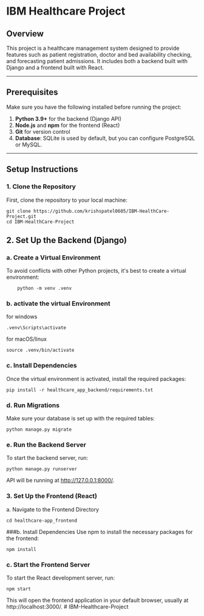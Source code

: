 # IBM Healthcare Project

## Overview

This project is a healthcare management system designed to provide features such as patient registration, doctor and bed availability checking, and forecasting patient admissions. It includes both a backend built with Django and a frontend built with React.

---

## Prerequisites

Make sure you have the following installed before running the project:

1. **Python 3.9+** for the backend (Django API)
2. **Node.js** and **npm** for the frontend (React)
3. **Git** for version control
4. **Database**: SQLite is used by default, but you can configure PostgreSQL or MySQL.

---

## Setup Instructions

### 1. **Clone the Repository**

First, clone the repository to your local machine:

```
git clone https://github.com/krishspatel0605/IBM-HealthCare-Project.git
cd IBM-HealthCare-Project
```

## 2. Set Up the Backend (Django)

### a. Create a Virtual Environment
To avoid conflicts with other Python projects, it's best to create a virtual environment:

```
    python -m venv .venv
```

### b. activate the virtual Environment 
for windows 

``` 
.venv\Scripts\activate
```
for macOS/linux 

``` 
source .venv/bin/activate
```
### c. Install Dependencies
Once the virtual environment is activated, install the required packages:

``` 
pip install -r healthcare_app_backend/requirements.txt
```
### d. Run Migrations
Make sure your database is set up with the required tables:

``` 
python manage.py migrate
```
### e. Run the Backend Server
To start the backend server, run:

``` 
python manage.py runserver
```
 API will be running at http://127.0.0.1:8000/.

### 3. Set Up the Frontend (React)
a. Navigate to the Frontend Directory

``` 
cd healthcare-app_frontend
```

###b. Install Dependencies
Use npm to install the necessary packages for the frontend:

``` 
npm install
```
### c. Start the Frontend Server
To start the React development server, run:

```
npm start
```

This will open the frontend application in your default browser, usually at http://localhost:3000/.
#   I B M - H e a l t h c a r e - P r o j e c t  
 